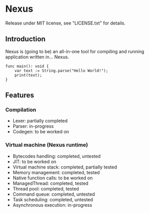 # Nexus

Release under MIT license, see "LICENSE.txt" for details.

## Introduction

Nexus is (going to be) an all-in-one tool for compiling and running application written in... Nexus. 

```
func main(): void {
    var text := String.parse("Hello World!");
    print(text);
}
```

## Features

### Compilation

- Lexer: partially completed
- Parser: in-progress
- Codegen: to be worked on

### Virtual machine (Nexus runtime)

- Bytecodes handling: completed, untested
- JIT: to be worked on 
- Virtual machine stack: completed, partially tested
- Memory management: completed, tested
- Native function calls: to be worked on
- ManagedThread: completed, tested
- Thread pool: completed, tested
- Command queue: completed, untested
- Task scheduling: completed, untested
- Asynchronous execution: in-progress